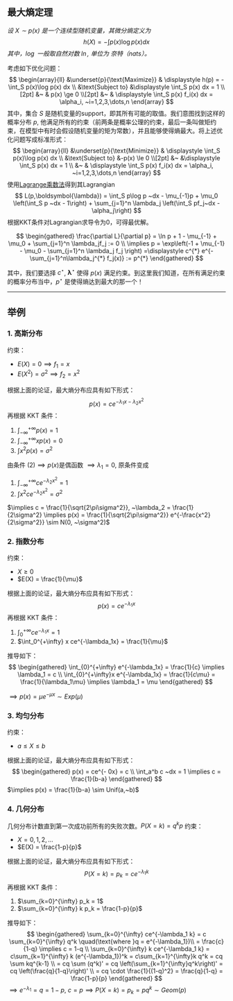
## 最大熵定理

*设 $X \sim p(x)$ 是一个连续型随机变量，其微分熵定义为*
$$
	h(X) = - \int p(x)\log p(x) dx
$$
*其中，$\log$ 一般取自然对数  $\ln$, 单位为 奈特（nats）。*

<!-- more -->

考虑如下优化问题：
$$
\begin{array}{ll}
&\underset{p}{\text{Maximize}} & \displaystyle h(p) = - \int_S p(x)\log p(x) dx \\
&\text{Subject to} &\displaystyle \int_S p(x) dx = 1 \\[2pt]
&~ & p(x) \ge 0 \\[2pt]
&~ & \displaystyle \int_S p(x) f_i(x) dx = \alpha_i, ~i=1,2,3,\dots,n
\end{array}
$$
其中，集合 $S$ 是随机变量的support，即其所有可能的取值。我们意图找到这样的概率分布 $p​$, 他满足所有的约束（前两条是概率公理的约束，最后一条叫做矩约束，在模型中有时会假设随机变量的矩为常数），并且能够使得熵最大。将上述优化问题写成标准形式：
$$
\begin{array}{ll}
&\underset{p}{\text{Minimize}} & \displaystyle  \int_S p(x)\log p(x) dx \\
&\text{Subject to} &-p(x) \le 0 \\[2pt]
&~ &\displaystyle \int_S p(x) dx = 1 \\ 
&~ & \displaystyle \int_S p(x) f_i(x) dx = \alpha_i, ~i=1,2,3,\dots,n
\end{array}
$$
使用[Lagrange乘数法](https://en.wikipedia.org/wiki/Lagrange_multiplier)得到其Lagrangian
$$
L(p,\boldsymbol{\lambda}) = \int_S p\log p ~dx - \mu_{-1}p + \mu_0 \left(\int_S p ~dx - 1\right) + \sum_{j=1}^n \lambda_j \left(\int_S pf_j~dx - \alpha_j\right)
$$
根据KKT条件对Lagrangian求导令为0，可得最优解。

$$
\begin{gathered}
\frac{\partial L}{\partial p} = \ln p + 1 - \mu_{-1} + \mu_0 + \sum_{j=1}^n \lambda_jf_j := 0 \\
\implies p = \exp\left(-1 + \mu_{-1} - \mu_0 - \sum_{j=1}^n \lambda_j f_j \right) =\displaystyle c^{*} e^{-\sum_{j=1}^n\lambda_j^{*} f_j(x)} := p^{*}
\end{gathered}
$$

其中，我们要选择 $c^{\star}$, $\boldsymbol{\lambda}^{\star}$ 使得 $p(x)$ 满足约束。到这里我们知道，在所有满足约束的概率分布当中，$p^{\star}$ 是使得熵达到最大的那一个！

---------------------

## 举例

### 1. 高斯分布

约束：
- $E(X) = 0 \implies f_1 = x$
- $E(X^2) = \sigma^2 \implies f_2 = x^2$

根据上面的论证，最大熵分布应具有如下形式：
$$
p(x) = ce^{-\lambda_1x - \lambda_2 x^2}
$$
再根据 KKT 条件：
1. $\int_{-\infty}^{+\infty} p(x) = 1$
2. $\int_{-\infty}^{+\infty} x p(x) = 0$
3. $\int x^2 p(x) = \sigma^2$

由条件 $(2) \implies p(x)​$ 是偶函数 $\implies \lambda_1 = 0​$, 原条件变成

1. $\int_{-\infty}^{+\infty} ce^{-\lambda_2x^2} = 1$
2. $\int x^2 ce^{-\lambda_2x^2} = \sigma^2$

$\implies c = \frac{1}{\sqrt{2\pi\sigma^2}}, ~\lambda_2 = \frac{1}{2\sigma^2} \implies p(x) = \frac{1}{\sqrt{2\pi\sigma^2}} e^{-\frac{x^2}{2\sigma^2}} \sim N(0, ~\sigma^2)$

### 2. 指数分布

约束：
- $X \ge 0$
- $E(X) = \frac{1}{\mu}$

根据上面的论证，最大熵分布应具有如下形式：
$$
p(x) = ce^{-\lambda_1x}
$$
再根据 KKT 条件：
1. $\int_{0}^{+\infty} ce^{-\lambda_1x}= 1$
2. $\int_0^{+\infty} x ce^{-\lambda_1x} = \frac{1}{\mu}$

推导如下：
$$
\begin{gathered}
\int_{0}^{+\infty} e^{-\lambda_1x} = \frac{1}{c} \implies \lambda_1 = c \\
\int_{0}^{+\infty}x e^{-\lambda_1x} = \frac{1}{c\mu} = \frac{1}{\lambda_1\mu} \implies \lambda_1 = \mu
\end{gathered}
$$

$\implies p(x) = \mu e^{-\mu x} \sim Exp(\mu)$

### 3. 均匀分布

约束：

- $a \le X \le b$

根据上面的论证，最大熵分布应具有如下形式：
$$
\begin{gathered}
p(x) = ce^{- 0x} = c \\
\int_a^b c ~dx = 1 \implies c = \frac{1}{b-a} 
\end{gathered}
$$
$\implies p(x) = \frac{1}{b-a} \sim Unif(a,~b)$

### 4. 几何分布

几何分布计数直到第一次成功前所有的失败次数。$P(X=k) = q^kp$
约束：
- $X = 0,1,2,\dots$
- $E(X) = \frac{1-p}{p}$

根据上面的论证，最大熵分布应具有如下形式：
$$
P(X=k) = p_k = ce^{-\lambda_1 k}
$$
再根据 KKT 条件：
1. $\sum_{k=0}^{\infty} p_k = 1$
2. $\sum_{k=0}^{\infty} k p_k = \frac{1-p}{p}$

推导如下：
$$
\begin{gathered}
\sum_{k=0}^{\infty} ce^{-\lambda_1 k} = c \sum_{k=0}^{\infty} q^k \quad(\text{where }q = e^{-\lambda_1})\\
= \frac{c}{1-q} \implies c = 1-q \\
\sum_{k=0}^{\infty} k ce^{-\lambda_1 k} = c\sum_{k=1}^{\infty} k (e^{-\lambda_1})^k = c\sum_{k=1}^{\infty}k q^k = cq \sum kq^{k-1} \\
= cq \sum (q^k)' = cq \left(\sum_{k=1}^{\infty}q^k\right)' = cq \left(\frac{q}{1-q}\right)' \\
= cq \cdot \frac{1}{(1-q)^2} = \frac{q}{1-q} = \frac{1-p}{p}
\end{gathered}
$$
$\implies e^{-\lambda_1} = q = 1-p, ~ c =p \implies P(X=k) = p_k = pq^k \sim Geom(p)$
